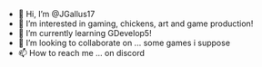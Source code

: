 - 👋 Hi, I’m @JGallus17
- 👀 I’m interested in gaming, chickens, art and game production!
- 🌱 I’m currently learning GDevelop5!
- 💞️ I’m looking to collaborate on ... some games i suppose
- 📫 How to reach me ... on discord

<!---
JGallus17/JGallus17 is a ✨ special ✨ repository because its `README.md` (this file) appears on your GitHub profile.
You can click the Preview link to take a look at your changes.
--->
